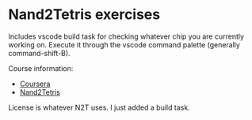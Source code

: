 # Nand2Tetris exercises


Includes vscode build task for checking whatever chip you are currently working on. Execute it through the vscode command palette (generally command-shift-B).

Course information:
- [Coursera](https://www.coursera.org/learn/build-a-computer/home/welcome)
- [Nand2Tetris](http://nand2tetris.org/)

License is whatever N2T uses. I just added a build task.